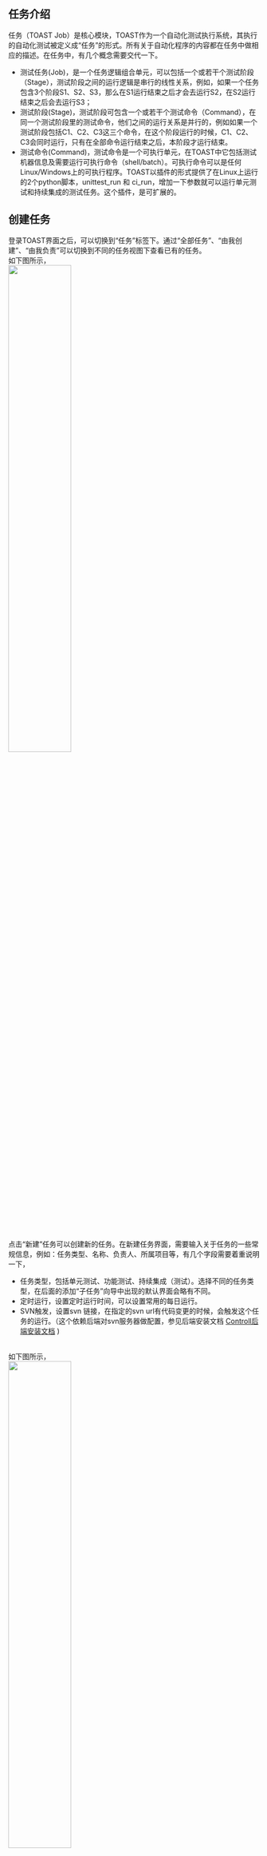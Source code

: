 ## 任务介绍
任务（TOAST Job）是核心模块，TOAST作为一个自动化测试执行系统，其执行的自动化测试被定义成“任务”的形式。所有关于自动化程序的内容都在任务中做相应的描述。在任务中，有几个概念需要交代一下。
* 测试任务(Job)，是一个任务逻辑组合单元，可以包括一个或若干个测试阶段（Stage），测试阶段之间的运行逻辑是串行的线性关系，例如，如果一个任务包含3个阶段S1、S2、S3，那么在S1运行结束之后才会去运行S2，在S2运行结束之后会去运行S3；
* 测试阶段(Stage)，测试阶段可包含一个或若干个测试命令（Command），在同一个测试阶段里的测试命令，他们之间的运行关系是并行的，例如如果一个测试阶段包括C1、C2、C3这三个命令，在这个阶段运行的时候，C1、C2、C3会同时运行，只有在全部命令运行结束之后，本阶段才运行结束。
* 测试命令(Command)，测试命令是一个可执行单元，在TOAST中它包括测试机器信息及需要运行可执行命令（shell/batch）。可执行命令可以是任何Linux/Windows上的可执行程序。TOAST以插件的形式提供了在Linux上运行的2个python脚本，unittest_run 和 ci_run，增加一下参数就可以运行单元测试和持续集成的测试任务。这个插件，是可扩展的。

## 创建任务
登录TOAST界面之后，可以切换到“任务”标签下。通过“全部任务”、“由我创建”、“由我负责”可以切换到不同的任务视图下查看已有的任务。
<br>
如下图所示，
<br>
<img src="https://raw.github.com/wiki/taobao/toast/images/toast-job-mgmt/create-new.png" width="50%"/>
<br>
点击“新建”任务可以创建新的任务。在新建任务界面，需要输入关于任务的一些常规信息，例如：任务类型、名称、负责人、所属项目等，有几个字段需要着重说明一下，
* 任务类型，包括单元测试、功能测试、持续集成（测试）。选择不同的任务类型，在后面的添加“子任务”向导中出现的默认界面会略有不同。
* 定时运行，设置定时运行时间，可以设置常用的每日运行。
* SVN触发，设置svn 链接，在指定的svn url有代码变更的时候，会触发这个任务的运行。（这个依赖后端对svn服务器做配置，参见后端安装文档 <a href="https://github.com/taobao/toast/wiki/Controller%E5%90%8E%E7%AB%AF%E5%AE%89%E8%A3%85%E6%96%87%E6%A1%A3" target="_blank">Controll后端安装文档</a> )
<br>
如下图所示，
<br>
<img src="https://raw.github.com/wiki/taobao/toast/images/toast-job-mgmt/new-job.png" width="50%"/>

### 添加子任务
在上图上点击“添加子任务”，可以进入增加子任务的向导中，这TOAST中，我们把子任务也叫为命令（command），一个或者多个命令可以构成一个阶段（Stage）。在命令模式之下，命令视图可以和单元测试视图、持续集成视图之间做切换。
* 命令模式：命令视图
命令视图是在任务类型中选择“功能测试”之后的默认视图。
<br>
<img src="https://raw.github.com/wiki/taobao/toast/images/toast-job-mgmt/add-command-basic-view.png" width="50%"/>
* 命令模式：单元测试视图
单元测试视图是在任务类型中选择“单元测试”之后的默认视图。注意，单元测试视图需要在Agent端安装的“单元测试”插件(<a href="https://github.com/taobao/toast/wiki/unittest_run%E4%BD%BF%E7%94%A8%E6%89%8B%E5%86%8C" target="_blank">参见插件unittest_run使用手册</a>)才能使用。可以把单元测试视图切换到命令视图，从而可以查看真正在测试机器上运行的测试命令（实际上使用了单元测试插件中的unittest_run脚本）。
<br>
<img src="https://raw.github.com/wiki/taobao/toast/images/toast-job-mgmt/add-command-unittest-view.png" width="50%"/>
* 命令模式：持续集成视图
持续集成视图是在任务类型中选择“持续集成”之后的默认视图。注意，持续集成视图需要在Agent端安装的“持续集成”插件(<a href="https://github.com/taobao/toast/wiki/%E6%8C%81%E7%BB%AD%E9%9B%86%E6%88%90%E6%B5%8B%E8%AF%95ci_run%E7%9A%84%E4%BD%BF%E7%94%A8" target="_blank">参见插件ci_run使用手册</a>)才能运行。
<br>
<img src="https://raw.github.com/wiki/taobao/toast/images/toast-job-mgmt/add-command-ci-view.png" width="50%"/>
* 用例模式
用例模式，是指在定义一个任务需要指定这个任务由哪些用例组成，这里的前提条件是必须使用TOAST用例管理的功能，即把你的测试用例注册到用例系统中，才可以创建任务的时候选择已有的用例。<a href="https://github.com/taobao/toast/wiki/TOAST-%E7%94%A8%E4%BE%8B%E7%AE%A1%E7%90%86" target="_blank">参见用例管理使用手册</a>
<br>
<img src="https://raw.github.com/wiki/taobao/toast/images/toast-job-mgmt/add-command-testcase-view.png" width="50%"/>
<br>
## 运行任务
* 手动运行
在任务创建完毕以后，点击任务进入任务界面，然后选择左上角的“运行”，可以手动触发这个测试任务的运行。
* SVN触发运行
在任务的“SVN触发”字段中，如果有配置svn地址，当svn地址有变更是，会自动触发这个任务的运行。
* 定时任务触发
在任务的“定时运行”字段中，如果配置有定时运行时间，在指定的时间来临时，会自动触发这个任务的运行。
* API 触发
可以通过http api触发任务运行，<a href="https://github.com/taobao/toast/wiki/API">参见API文档</a>

## 查看运行结果